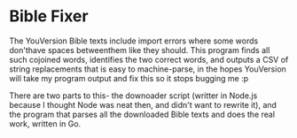 Bible Fixer
==========

The YouVersion Bible texts include import errors where some words don'thave spaces betweenthem like they should. This program finds all such cojoined words, identifies the two correct words, and outputs a CSV of string replacements that is easy to machine-parse, in the hopes YouVersion will take my program output and fix this so it stops bugging me :p

There are two parts to this- the downoader script (writter in Node.js because I thought Node was neat then, and didn't want to rewrite it), and the program that parses all the downloaded Bible texts and does the real work, written in Go.
